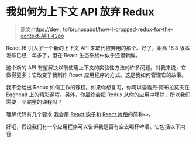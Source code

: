 # 我如何为上下文 API 放弃 Redux

> 原文:[https://dev . to/brunosabot/how-I-dropped-redux-for-the-context-API-42po](https://dev.to/brunosabot/how-i-dropped-redux-for-the-context-api-42po)

React 16 引入了一个新的上下文 API 来取代被弃用的那个。好了，距离 16.3 版本发布已经一年多了，但在 React 生态系统中似乎还很新鲜。

这个新的 API 有望解决以前使用上下文的实验性方法的许多问题。对我来说，它做得更多；它改变了我制作 React 应用程序的方式。这是我如何管理它的故事。

我不会给出 Redux 如何工作的课程。如果你想复习，你可以查看丹·阿布拉莫夫在 Egghead 上的精彩课程。另外，你最终会把 Redux 从你的应用中移除，所以我们需要一个完整的课程吗？

理解代码有几个要求:我会用 [React 钩子](https://en.reactjs.org/docs/hooks-intro.html)和 [React 片段](https://en.reactjs.org/docs/fragments.html)的简称`<>`。

好吧，假设我们有一个应用程序可以告诉我是否有空去喝杯啤酒。它包括以下内容:
